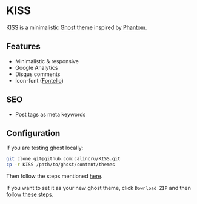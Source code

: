 # KISS
KISS is a minimalistic [Ghost](https://ghost.org/) theme inspired by
[Phantom](https://github.com/Bartinger/phantom).

## Features
- Minimalistic & responsive
- Google Analytics
- Disqus comments
- Icon-font ([Fontello](/assets/fonts/config.json))

## SEO
- Post tags as meta keywords

## Configuration

If you are testing ghost locally:
```bash
git clone git@github.com:calincru/KISS.git
cp -r KISS /path/to/ghost/content/themes
```
Then follow the steps mentioned [here](http://support.ghost.org/edit-ghost-theme/).

If you want to set it as your new ghost theme, click `Download ZIP` and then
follow [these steps](http://support.ghost.org/upload-theme-ghostpro/).
